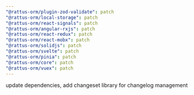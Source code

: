 ```yaml
---
"@rattus-orm/plugin-zod-validate": patch
"@rattus-orm/local-storage": patch
"@rattus-orm/react-signals": patch
"@rattus-orm/angular-rxjs": patch
"@rattus-orm/react-redux": patch
"@rattus-orm/react-mobx": patch
"@rattus-orm/solidjs": patch
"@rattus-orm/svelte": patch
"@rattus-orm/pinia": patch
"@rattus-orm/core": patch
"@rattus-orm/vuex": patch
---
```


update dependencies, add changeset library for changelog management
